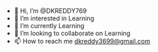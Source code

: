 - 👋 Hi, I’m @DKREDDY769
- 👀 I’m interested in Learning
- 🌱 I’m currently Learning 
- 💞️ I’m looking to collaborate on Learning
- 📫 How to reach me dkreddy3699@gmail.com

<!---
DKREDDY769/DKREDDY769 is a ✨ special ✨ repository because its `README.md` (this file) appears on your GitHub profile.
You can click the Preview link to take a look at your changes.
--->
